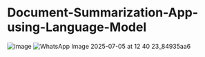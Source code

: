# Document-Summarization-App-using-Language-Model
![image](https://github.com/user-attachments/assets/a0043655-0719-46b1-ba24-46b2c7663b39)
![WhatsApp Image 2025-07-05 at 12 40 23_84935aa6](https://github.com/user-attachments/assets/8e205af4-9278-49d9-bbb6-76c4496b88d3)
